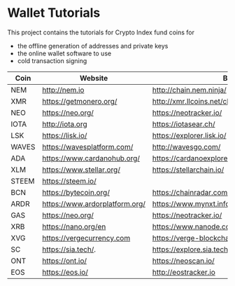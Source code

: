 #  Wallet Tutorials

This project contains the tutorials for Crypto Index fund coins for

* the offline generation of addresses and private keys
* the online wallet software to use
* cold transaction signing



| Coin  | Website                        | Block Explorer                           | Tutorial       |
| ----- | ------------------------------ | ---------------------------------------- | -------------- |
| NEM   | <http://nem.io>                | <http://chain.nem.ninja/>                | [here](/NEM)   |
| XMR   | <https://getmonero.org/>       | <http://xmr.llcoins.net/checktx.html>    | [here](/XMR)   |
| NEO   | <https://neo.org/>             | <https://neotracker.io/>                 | [here](/NEO)   |
| IOTA  | <http://iota.org>              | <https://iotasear.ch/>                   | [here](/IOTA)  |
| LSK   | <https://lisk.io/>             | <https://explorer.lisk.io/>              | [here](/LSK)   |
| WAVES | <https://wavesplatform.com/>   | <http://wavesgo.com/>                    | [here](/WAVES) |
| ADA   | <https://www.cardanohub.org/>  | <https://cardanoexplorer.com/>           | [here](/ADA)   |
| XLM   | <https://www.stellar.org/>     | <https://stellarchain.io/>               | [here](/XML)   |
| STEEM | <https://steem.io/>            |                                          | [here](/STEEM) |
| BCN   | <https://bytecoin.org/>        | <https://chainradar.com/bcn/blocks>      | [here](/BCN)   |
| ARDR  | <https://www.ardorplatform.org/> | <https://www.mynxt.info/asset/12422608354438203866> | [here](/ARDR)  |
| GAS   | <https://neo.org/>               | <https://neotracker.io/>                   | [here](/NEO)   |
| XRB | <https://nano.org/en>  | <https://www.nanode.co/> | [here](/XRB) |
| XVG   | <https://vergecurrency.com>      | <https://verge-blockchain.info/>           | [here](/XVG)   |
| SC | <https://sia.tech/>.               | <https://explore.sia.tech/>. | [here](/SC) | 
| ONT | <https://ont.io/> | <https://neoscan.io/> | [here](/ONT) |
| EOS | <https://eos.io/> | <http://eostracker.io> | [here](/EOS) |

